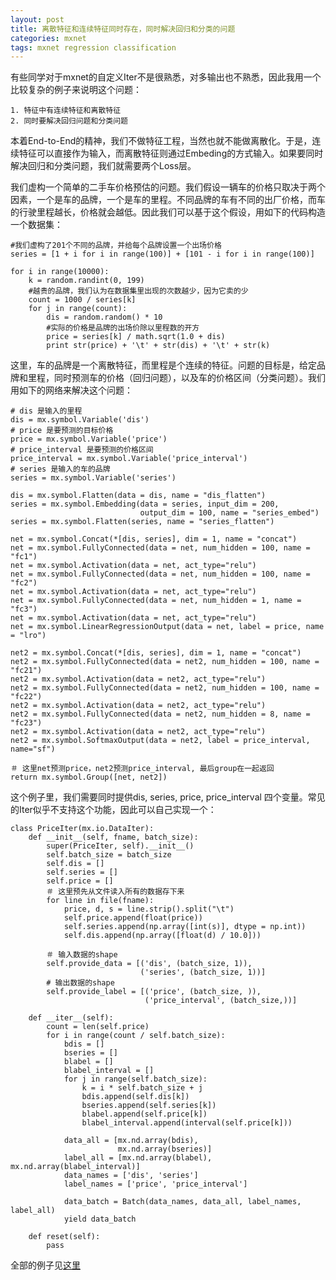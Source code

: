 ```yaml
---
layout: post
title: 离散特征和连续特征同时存在，同时解决回归和分类的问题
categories: mxnet
tags: mxnet regression classification
---
```


有些同学对于mxnet的自定义Iter不是很熟悉，对多输出也不熟悉，因此我用一个比较复杂的例子来说明这个问题：

    1. 特征中有连续特征和离散特征
    2. 同时要解决回归问题和分类问题

本着End-to-End的精神，我们不做特征工程，当然也就不能做离散化。于是，连续特征可以直接作为输入，而离散特征则通过Embeding的方式输入。如果要同时解决回归和分类问题，我们就需要两个Loss层。

我们虚构一个简单的二手车价格预估的问题。我们假设一辆车的价格只取决于两个因素，一个是车的品牌，一个是车的里程。不同品牌的车有不同的出厂价格，而车的行驶里程越长，价格就会越低。因此我们可以基于这个假设，用如下的代码构造一个数据集：

    #我们虚构了201个不同的品牌，并给每个品牌设置一个出场价格
    series = [1 + i for i in range(100)] + [101 - i for i in range(100)]

    for i in range(10000):
        k = random.randint(0, 199)
        #越贵的品牌，我们认为在数据集里出现的次数越少，因为它卖的少
        count = 1000 / series[k]
        for j in range(count):
            dis = random.random() * 10
            #实际的价格是品牌的出场价除以里程数的开方
            price = series[k] / math.sqrt(1.0 + dis)
            print str(price) + '\t' + str(dis) + '\t' + str(k)

这里，车的品牌是一个离散特征，而里程是个连续的特征。问题的目标是，给定品牌和里程，同时预测车的价格（回归问题），以及车的价格区间（分类问题）。我们用如下的网络来解决这个问题：

    # dis 是输入的里程
    dis = mx.symbol.Variable('dis')
    # price 是要预测的目标价格
    price = mx.symbol.Variable('price')
    # price_interval 是要预测的价格区间
    price_interval = mx.symbol.Variable('price_interval')
    # series 是输入的车的品牌
    series = mx.symbol.Variable('series')

    dis = mx.symbol.Flatten(data = dis, name = "dis_flatten")
    series = mx.symbol.Embedding(data = series, input_dim = 200,
                                 output_dim = 100, name = "series_embed")
    series = mx.symbol.Flatten(series, name = "series_flatten")

    net = mx.symbol.Concat(*[dis, series], dim = 1, name = "concat")
    net = mx.symbol.FullyConnected(data = net, num_hidden = 100, name = "fc1")
    net = mx.symbol.Activation(data = net, act_type="relu")
    net = mx.symbol.FullyConnected(data = net, num_hidden = 100, name = "fc2")
    net = mx.symbol.Activation(data = net, act_type="relu")
    net = mx.symbol.FullyConnected(data = net, num_hidden = 1, name = "fc3")
    net = mx.symbol.Activation(data = net, act_type="relu")
    net = mx.symbol.LinearRegressionOutput(data = net, label = price, name = "lro")

    net2 = mx.symbol.Concat(*[dis, series], dim = 1, name = "concat")
    net2 = mx.symbol.FullyConnected(data = net2, num_hidden = 100, name = "fc21")
    net2 = mx.symbol.Activation(data = net2, act_type="relu")
    net2 = mx.symbol.FullyConnected(data = net2, num_hidden = 100, name = "fc22")
    net2 = mx.symbol.Activation(data = net2, act_type="relu")
    net2 = mx.symbol.FullyConnected(data = net2, num_hidden = 8, name = "fc23")
    net2 = mx.symbol.Activation(data = net2, act_type="relu")
    net2 = mx.symbol.SoftmaxOutput(data = net2, label = price_interval, name="sf")

    ＃ 这里net预测price，net2预测price_interval, 最后group在一起返回
    return mx.symbol.Group([net, net2])

这个例子里，我们需要同时提供dis, series, price, price_interval 四个变量。常见的Iter似乎不支持这个功能，因此可以自己实现一个：

    class PriceIter(mx.io.DataIter):
        def __init__(self, fname, batch_size):
            super(PriceIter, self).__init__()
            self.batch_size = batch_size
            self.dis = []
            self.series = []
            self.price = []
            ＃ 这里预先从文件读入所有的数据存下来
            for line in file(fname):
                price, d, s = line.strip().split("\t")
                self.price.append(float(price))
                self.series.append(np.array([int(s)], dtype = np.int))
                self.dis.append(np.array([float(d) / 10.0]))

            ＃ 输入数据的shape
            self.provide_data = [('dis', (batch_size, 1)),
                                 ('series', (batch_size, 1))]
            # 输出数据的shape
            self.provide_label = [('price', (batch_size, )),
                                  ('price_interval', (batch_size,))]

        def __iter__(self):
            count = len(self.price)
            for i in range(count / self.batch_size):
                bdis = []
                bseries = []
                blabel = []
                blabel_interval = []
                for j in range(self.batch_size):
                    k = i * self.batch_size + j
                    bdis.append(self.dis[k])
                    bseries.append(self.series[k])
                    blabel.append(self.price[k])
                    blabel_interval.append(interval(self.price[k]))

                data_all = [mx.nd.array(bdis),
                            mx.nd.array(bseries)]
                label_all = [mx.nd.array(blabel), mx.nd.array(blabel_interval)]
                data_names = ['dis', 'series']
                label_names = ['price', 'price_interval']

                data_batch = Batch(data_names, data_all, label_names, label_all)
                yield data_batch

        def reset(self):
            pass

全部的例子见[这里](https://gist.github.com/xlvector/c304d74f9dd6a3b68a3387985482baac)